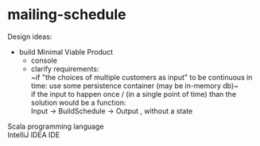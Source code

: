 # mailing-schedule

Design ideas:  
+ build Minimal Viable Product  
  + console  
  + clarify requirements:  
  ~if "the choices of multiple customers as input" to be continuous in time: use some persistence container (may be in-memory db)~    
  if the input to happen once / (in a single point of time) than the solution would be a function:   
  Input -> BuildSchedule -> Output , without a state   

Scala programming language  
IntelliJ IDEA IDE  